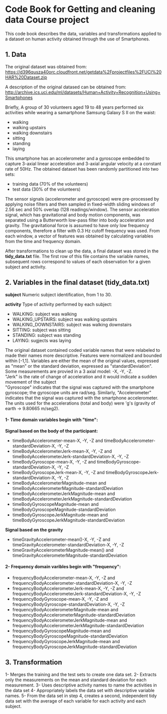 # Code Book for Getting and cleaning data Course project

This code book describes the data, variables and transformations applied to a dataset on human activity obtained
through the use of Smartphones. 

## 1. Data
The original dataset was obtained from:
https://d396qusza40orc.cloudfront.net/getdata%2Fprojectfiles%2FUCI%20HAR%20Dataset.zip

A description of the original datased can be obtained from:
http://archive.ics.uci.edu/ml/datasets/Human+Activity+Recognition+Using+Smartphones

Briefly, A group of 30 volunteers aged 19 to 48 years performed six activities while wearing a samartphone Samsung Galaxy S II on the waist:
- walking  
- walking upstairs  
- walking downstairs  
- sitting  
- standing  
- laying  

This smartphone has an accelerometer and a gyroscope embedded to capture 3-axial linear acceleration and 3-axial angular velocity at a constant rate of 50Hz.
The obtained dataset has been randomly partitioned into two sets:
- training data (70% of the volunteers)  
- test data (30% of the volunteers)

The sensor signals (accelerometer and gyroscope) were pre-processed by applying noise filters and then sampled in fixed-width sliding windows of 2.56 sec and 50% overlap (128 readings/window). The sensor acceleration signal, which has gravitational and body motion components, was separated using a Butterworth low-pass filter into body acceleration and gravity. The gravitational force is assumed to have only low frequency components, therefore a filter with 0.3 Hz cutoff frequency was used. From each window, a vector of features was obtained by calculating variables from the time and frequency domain.

After transformations to clean up the data, a final dataset was stored in the **tidy_data.txt** file. The first row of this file contains the variable names, subsequent rows correspond to values of each observation for a given subject and activity.

## 2. Variables in the final dataset (tidy_data.txt)
**subject** Numeric subject identification, from 1 to 30.

**activity** Type of activity performed by each subject:
- WALKING: subject was walking  
- WALKING_UPSTAIRS: subject was walking upstairs  
- WALKING_DOWNSTAIRS: subject was walking downstairs  
- SITTING: subject was sitting  
- STANDING: subject was standing  
- LAYING: sugjects was laying  

The original dataset contained coded variable names that were relabeled to made their names more descriptive.
Features were normalized and bounded within [-1,1]. 
Variables are either the mean of the original values, expressed as "mean" or the standard deviation, expressed as "standardDeviation".  
Some measurements are provied in a 3 axial model: -X, -Y, -Z.  
"Jerk" is the rate of change of acceleration and it would indicate a sudden movement of the subject  
"Gyroscope" indicates that the signal was captured with the smartphone gyroscope; the gyroscope units are rad/seg.  Similarly, "Accelerometer" indicates that the signal was captured with the smartphone accelerometer. The units used for the accelerations (total and body) were 'g's (gravity of earth -> 9.80665 m/seg2).
 

#### 1- Time domain variables begin with "time":  
**Signal based on the body of the participant:**  
- timeBodyAccelerometer-mean-X, -Y, -Z and timeBodyAccelerometer-standardDeviation-X, -Y, -Z  
- timeBodyAccelerometerJerk-mean-X, -Y, -Z and timeBodyAccelerometerJerk-standardDeviation-X, -Y, -Z  
- timeBodyGyroscope-mean-X, -Y, -Z and timeBodyGyroscope-standardDeviation-X, -Y, -Z  
- timeBodyGyroscopeJerk-mean-X, -Y, -Z and timeBodyGyroscopeJerk-standardDeviation-X, -Y, -Z  
- timeBodyAccelerometerMagnitude-mean  and timeBodyAccelerometerMagnitude-standardDeviation  
- timeBodyAccelerometerJerkMagnitude-mean and timeBodyAccelerometerJerkMagnitude-standardDeviation  
- timeBodyGyroscopeMagnitude-mean and timeBodyGyroscopeMagnitude-standardDeviation  
- timeBodyGyroscopeJerkMagnitude-mean and timeBodyGyroscopeJerkMagnitude-standardDeviation  

**Signal based on the gravity**  
- timeGravityAccelerometer-mean()-X, -Y, -Z  and  timeGravityAccelerometer-standardDeviation-X, -Y, -Z  
- timeGravityAccelerometerMagnitude-mean() and timeGravityAccelerometerMagnitude-standardDeviation  
  

  
#### 2- Frequency domain varibles begin with "frequency":  
- frequencyBodyAccelerometer-mean-X, -Y, -Z and frequencyBodyAccelerometer-standardDeviation-X, -Y, -Z  
- frequencyBodyAccelerometerJerk-mean-X, -Y, -Z and frequencyBodyAccelerometerJerk-standardDeviation-X, -Y, -Z  
- frequencyBodyGyroscope-mean-X, -Y, -Z and frequencyBodyGyroscope-standardDeviation-X, -Y, -Z  
- frequencyBodyAccelerometerMagnitude-mean and frequencyBodyAccelerometerMagnitude-standardDeviation  
- frequencyBodyAccelerometerJerkMagnitude-mean and frequencyBodyAccelerometerJerkMagnitude-standardDeviation  
- frequencyBodyGyroscopeMagnitude-mean and frequencyBodyGyroscopeMagnitude-standardDeviation  
- frequencyBodyGyroscopeJerkMagnitude-mean and frequencyBodyGyroscopeJerkMagnitude-standardDeviation


## 3. Transformation
1- Merges the training and the test sets to create one data set.
2- Extracts only the measurements on the mean and standard deviation for each measurement.
3- Uses descriptive activity names to name the activities in the data set
4- Appropriately labels the data set with descriptive variable names.
5- From the data set in step 4, creates a second, independent tidy data set with the average of each variable for each activity and each subject.
